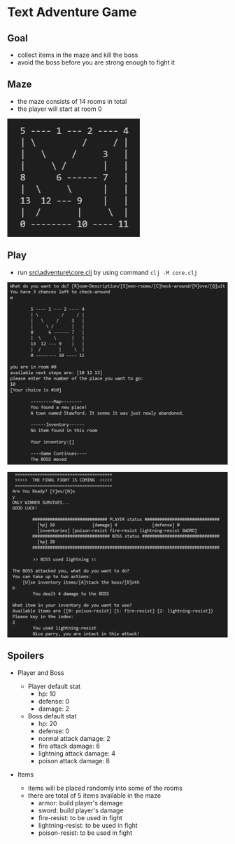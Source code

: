 # Text Adventure Game

## Goal
  - collect items in the maze and kill the boss
  - avoid the boss before you are strong enough to fight it

## Maze
  - the maze consists of 14 rooms in total
  - the player will start at room 0
  <img src="maze.jpg" align="center">

## Play
  - run [src\adventure\core.clj](src\adventure\core.clj) by using command `clj -M core.clj`

<img src="demo1.jpg" align="center">
<br><br/>
<img src="demo2.jpg" align="center">

## Spoilers
  - Player and Boss
    - Player default stat
      - hp: 10
      - defense: 0
      - damage: 2
    - Boss default stat
      - hp: 20
      - defense: 0
      - normal attack damage: 2
      - fire attack damage: 6
      - lightning attack damage: 4
      - poison attack damage: 8

  - Items
    - items will be placed randomly into some of the rooms
    - there are total of 5 items available in the maze
      - armor: build player's damage
      - sword: build player's damage
      - fire-resist: to be used in fight
      - lightning-resist: to be used in fight
      - poison-resist: to be used in fight
